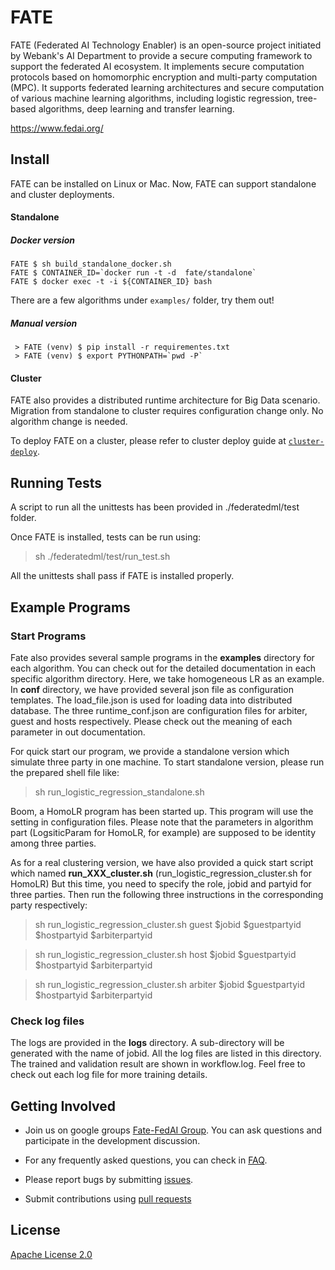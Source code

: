 # FATE
FATE (Federated AI Technology Enabler) is an open-source project initiated by Webank's AI Department to provide a secure computing framework to support the federated AI ecosystem. It implements secure computation protocols based on homomorphic encryption and multi-party computation (MPC). It supports federated learning architectures and secure computation of various machine learning algorithms, including logistic regression, tree-based algorithms, deep learning and transfer learning.


<https://www.fedai.org/>

## Install
FATE can be installed on Linux or Mac. Now, FATE can support standalone and cluster deployments.

#### Standalone
##### Docker version
```
FATE $ sh build_standalone_docker.sh
FATE $ CONTAINER_ID=`docker run -t -d  fate/standalone`
FATE $ docker exec -t -i ${CONTAINER_ID} bash
```

There are a few algorithms under `examples/` folder, try them out!

##### Manual version
```
 > FATE (venv) $ pip install -r requirementes.txt
 > FATE (venv) $ export PYTHONPATH=`pwd -P`
```

#### Cluster
FATE also provides a distributed runtime architecture for Big Data scenario. Migration from standalone to cluster requires configuration change only. No algorithm change is needed. 

To deploy FATE on a cluster, please refer to cluster deploy guide at [`cluster-deploy`](https://github.com/WeBankFinTech/FATE/tree/master/cluster-deploy). 

## Running Tests

A script to run all the unittests has been provided in ./federatedml/test folder. 

Once FATE is installed, tests can be run using:

> sh ./federatedml/test/run_test.sh

All the unittests shall pass if FATE is installed properly. 

## Example Programs

###  Start Programs

Fate also provides several sample programs in the **examples** directory for each algorithm. You can check out for 
the detailed documentation in each specific algorithm directory. Here, we take homogeneous LR as an example. In **conf**
directory, we have provided several json file as configuration templates. The load_file.json is used for loading data into
distributed database. The three runtime_conf.json are configuration files for arbiter, guest and hosts respectively. 
Please check out the meaning of each parameter in out documentation. 

For quick start our program, we provide a standalone version which simulate three party in one machine. To start standalone 
version, please run the prepared shell file like:

> sh run_logistic_regression_standalone.sh

 Boom, a HomoLR program has been started up. This program will use the setting in configuration files. Please note that the 
 parameters in algorithm part (LogsiticParam for HomoLR, for example) are supposed to be identity among three parties.
 
 As for a real clustering version, we have also provided a quick start script which named **run_XXX_cluster.sh** (run_logistic_regression_cluster.sh for HomoLR)
 But this time, you need to specify the role, jobid and partyid for three parties. Then run the following three instructions in
 the corresponding party respectively:
 
 > sh run_logistic_regression_cluster.sh guest $jobid $guestpartyid $hostpartyid $arbiterpartyid 
 
 > sh run_logistic_regression_cluster.sh host $jobid $guestpartyid $hostpartyid $arbiterpartyid 
 
 > sh run_logistic_regression_cluster.sh arbiter $jobid $guestpartyid $hostpartyid $arbiterpartyid

### Check log files

The logs are provided in the **logs** directory. A sub-directory will be generated with the name of jobid. All the log files are
listed in this directory. The trained and validation result are shown in workflow.log. Feel free to check out each log file 
for more training details. 

## Getting Involved

*  Join us on google groups [Fate-FedAI Group](https://groups.google.com/forum/#!forum/fate-fedai). You can ask questions and participate in the development discussion.

*  For any frequently asked questions, you can check in [FAQ](https://github.com/WeBankFinTech/FATE/wiki).  

*  Please report bugs by submitting [issues](https://github.com/WeBankFinTech/FATE/issues). 

*  Submit contributions using [pull requests](https://github.com/WeBankFinTech/FATE/pulls)


## License
[Apache License 2.0](LICENSE)
